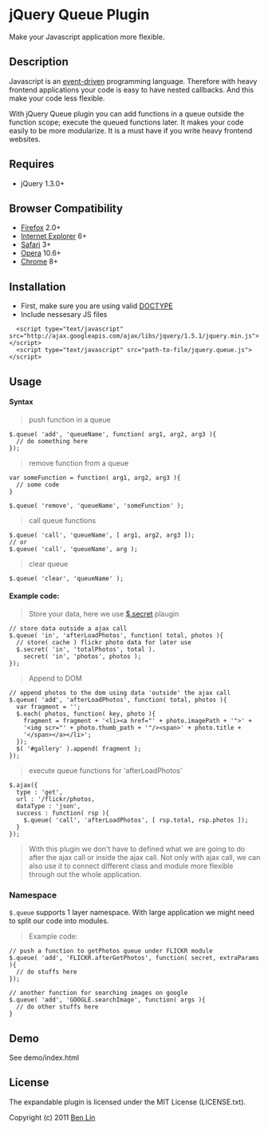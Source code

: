 # jQuery Queue Plugin

Make your Javascript application more flexible.

## Description

Javascript is an [event-driven](http://bit.ly/ejhOOR) programming language. Therefore with heavy frontend applications your code is easy to have nested callbacks. And this make your code less flexible.

With jQuery Queue plugin you can add functions in a queue outside the function scope; execute the queued functions later. It makes your code easily to be more modularize. It is a must have if you write heavy frontend websites.

## Requires
  - jQuery 1.3.0+

## Browser Compatibility
  - [Firefox](http://mzl.la/RNaI) 2.0+
  - [Internet Explorer](http://bit.ly/9fMgIQ) 6+
  - [Safari](http://bit.ly/gMhzVR) 3+
  - [Opera](http://bit.ly/fWJzaC) 10.6+
  - [Chrome](http://bit.ly/ePHvYZ) 8+

## Installation
  - First, make sure you are using valid [DOCTYPE](http://bit.ly/hQK1Rk)
  - Include nessesary JS files

<!-- -->

      <script type="text/javascript" src="http://ajax.googleapis.com/ajax/libs/jquery/1.5.1/jquery.min.js"></script>
      <script type="text/javascript" src="path-to-file/jquery.queue.js"></script>

## Usage

#### Syntax
> push function in a queue
    
    $.queue( 'add', 'queueName', function( arg1, arg2, arg3 ){
      // do something here
    });

> remove function from a queue
    
    var someFunction = function( arg1, arg2, arg3 ){
      // some code
    }
    
    $.queue( 'remove', 'queueName', 'someFunction' );
        
> call queue functions
    
    $.queue( 'call', 'queueName', [ arg1, arg2, arg3 ]);
    // or
    $.queue( 'call', 'queueName', arg );

> clear queue

    $.queue( 'clear', 'queueName' );
    

#### Example code:

> Store your data, here we use [$.secret](https://github.com/dreamerslab/jquery.secret) plaugin
    
    // store data outside a ajax call
    $.queue( 'in', 'afterLoadPhotos', function( total, photos ){
      // store( cache ) flickr photo data for later use
      $.secret( 'in', 'totalPhotos', total ).
        secret( 'in', 'photos', photos );
    });

> Append to DOM 
    
    // append photos to the dom using data 'outside' the ajax call
    $.queue( 'add', 'afterLoadPhotos', function( total, photos ){
      var fragment = '';
      $.each( photos, function( key, photo ){
        fragment = fragment + '<li><a href="' + photo.imagePath + '">' + 
        '<img scr="' + photo.thumb_path + '"/><span>' + photo.title + 
        '</span></a></li>';
      });
      $( '#gallery' ).append( fragment );
    });

> execute queue functions for 'afterLoadPhotos'

    $.ajax({
      type : 'get',
      url : '/flickr/photos,
      dataType : 'json',
      success : function( rsp ){
        $.queue( 'call', 'afterLoadPhotos', [ rsp.total, rsp.photos ]);
      }
    });
    
> With this plugin we don't have to defined what we are going to do after the ajax call
or inside the ajax call. Not only with ajax call, we can also use it to connect different class and module more flexible through out the whole application.
    

### Namespace
`$.queue` supports 1 layer namespace. With large application we might need to split our code into modules.

> Example code: 
    
    // push a function to getPhotos queue under FLICKR module
    $.queue( 'add', 'FLICKR.afterGetPhotos', function( secret, extraParams ){
      // do stuffs here
    });
    
    // another function for searching images on google
    $.queue( 'add', 'GOOGLE.searchImage', function( args ){
      // do other stuffs here
    }


## Demo
See demo/index.html

## License

The expandable plugin is licensed under the MIT License (LICENSE.txt).

Copyright (c) 2011 [Ben Lin](http://dreamerslab.com)
